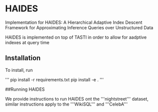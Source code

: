 # HAIDES
Implementation for HAIDES: A Hierarchical Adaptive Index Descent Framework for Approximating Inference Queries over Unstructured Data

HAIDES is implemented on top of TASTI in order to allow for aadptive indexes at query time

## Installation

To install, run 

'''
pip install -r requirements.txt
pip install -e .
'''

##Running HAIDES

We provide instructions to run HAIDES ont the '''nightstreet''' dataset, similar instructions apply to the '''WikiSQL''' and '''CelebA'''
